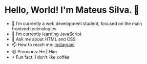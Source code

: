# Hello, World! I'm Mateus Silva. 👋

<!--
**mateussdev/mateussdev** is a ✨ _special_ ✨ repository because its `README.md` (this file) appears on your GitHub profile.

Here are some ideas to get you started:
-->

- 🔭 I’m currently a web development student, focused on the main frontend technologies
- 🌱 I’m currently learning JavaScript
- 💬 Ask me about HTML and CSS
- 📫 How to reach me: <a href="https://instagram.com/mateusdev_/" target="_blank">Instagram</a>
- 😄 Pronouns: He | Him
- ⚡ Fun fact: I don't like coffee
<!-- - 👯 I’m looking to collaborate on ... 
- 🤔 I’m looking for help with ... -->
